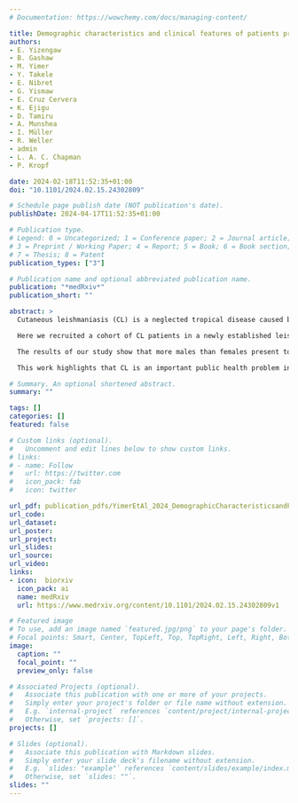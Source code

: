 ```yaml
---
# Documentation: https://wowchemy.com/docs/managing-content/

title: Demographic characteristics and clinical features of patients presenting with different forms of cutaneous leishmaniasis, in Lay Gayint, Northern Ethiopia
authors:
- E. Yizengaw
- B. Gashaw
- M. Yimer
- Y. Takele
- E. Nibret
- G. Yismaw
- E. Cruz Cervera
- K. Ejigu
- D. Tamiru
- A. Munshea
- I. Müller
- R. Weller
- admin
- L. A. C. Chapman
- P. Kropf

date: 2024-02-18T11:52:35+01:00
doi: "10.1101/2024.02.15.24302809"

# Schedule page publish date (NOT publication's date).
publishDate: 2024-04-17T11:52:35+01:00

# Publication type.
# Legend: 0 = Uncategorized; 1 = Conference paper; 2 = Journal article;
# 3 = Preprint / Working Paper; 4 = Report; 5 = Book; 6 = Book section;
# 7 = Thesis; 8 = Patent
publication_types: ["3"]

# Publication name and optional abbreviated publication name.
publication: "*medRxiv*"
publication_short: ""

abstract: >
  Cutaneous leishmaniasis (CL) is a neglected tropical disease caused by Leishmania parasites, that can cause long-term chronic disabilities. The clinical presentation of CL varies in both type and severity. CL presents as three main clinical forms: localised lesions (localised cutaneous leishmaniasis, LCL); mucocutaneous leishmaniasis (MCL) that affects the mucosa of the nose or the mouth; or as disseminated not ulcerating nodules (diffuse cutaneous leishmaniasis, DCL).

  Here we recruited a cohort of CL patients in a newly established leishmaniasis treatment centre (LTC) in Lay Gayint, Northwest Ethiopia, and collected detailed demographic and clinical data.

  The results of our study show that more males than females present to the LTC to seek diagnosis and treatment. 70.2% of CL patients presented with LCL and 20.8% with MCL. A small number of patients presented with DCL, recidivans CL (a rare form of CL where new lesions appear on the edges of CL scars) or with a combination of different clinical presentations. The duration of illness varied from 1 month to 180 months. Over a third of CL patients had additional suspected CL cases in their household. Despite the majority of CL patients having heard about CL, only a minority knew about its transmission or that it could be treated. Most CL patients lived in areas where environmental factors known to be associated with the transmission of CL were present.

  This work highlights that CL is an important public health problem in Lay Gayint and emphasises the urgent need for more CL awareness campaigns, better health education and better disease management practices.

# Summary. An optional shortened abstract.
summary: ""

tags: []
categories: []
featured: false

# Custom links (optional).
#   Uncomment and edit lines below to show custom links.
# links:
# - name: Follow
#   url: https://twitter.com
#   icon_pack: fab
#   icon: twitter

url_pdf: publication_pdfs/YimerEtAl_2024_DemographicCharacteristicsandPrevalenceofAsymptomaticLeishmaniaDonovaniInfectioninMigrantWorkers_medRxiv.pdf
url_code:
url_dataset:
url_poster:
url_project:
url_slides:
url_source:
url_video:
links:
- icon:  biorxiv
  icon_pack: ai
  name: medRxiv
  url: https://www.medrxiv.org/content/10.1101/2024.02.15.24302809v1

# Featured image
# To use, add an image named `featured.jpg/png` to your page's folder. 
# Focal points: Smart, Center, TopLeft, Top, TopRight, Left, Right, BottomLeft, Bottom, BottomRight.
image:
  caption: ""
  focal_point: ""
  preview_only: false

# Associated Projects (optional).
#   Associate this publication with one or more of your projects.
#   Simply enter your project's folder or file name without extension.
#   E.g. `internal-project` references `content/project/internal-project/index.md`.
#   Otherwise, set `projects: []`.
projects: []

# Slides (optional).
#   Associate this publication with Markdown slides.
#   Simply enter your slide deck's filename without extension.
#   E.g. `slides: "example"` references `content/slides/example/index.md`.
#   Otherwise, set `slides: ""`.
slides: ""
---
```

